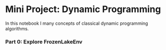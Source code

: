 # Mini Project: Dynamic Programming

In this notebook I many concepts of classical dynamic programming algorithms.


### Part 0: Explore FrozenLakeEnv

